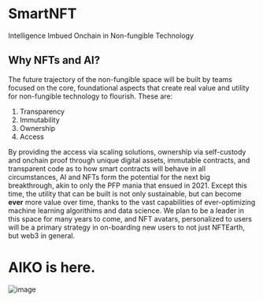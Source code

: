# SmartNFT

Intelligence Imbued Onchain in Non-fungible Technology

## Why NFTs and AI? 

The future trajectory of the non-fungible space will be built by teams focused on the core, foundational aspects that create real value and utility for non-fungible technology to flourish. These are: 

1. Transparency
2. Immutability
3. Ownership
4. Access

By providing the access via scaling solutions, ownership via self-custody and onchain proof through unique digital assets, immutable contracts, and transparent code as to how smart contracts will behave in all circumstances, AI and NFTs form the potential for the next big breakthrough, akin to only the PFP mania that ensued in 2021. Except this time, the utility that can be built is not only sustainable, but can become **ever** more value over time, thanks to the vast capabilities of ever-optimizing machine learning algorithims and data science. We plan to be a leader in this space for many years to come, and NFT avatars, personalized to users will be a primary strategy in on-boarding new users to not just NFTEarth, but web3 in general. 

# AIKO is here. 

![image](https://github.com/NFTEarth/smart-nft/assets/29180454/35d13a2e-193c-4774-98c7-886df169d3e4)
